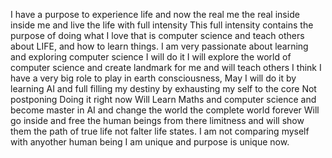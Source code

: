 I have a purpose to experience life and now the real me the real inside inside me and live the life with full intensity 
This full intensity contains the purpose of doing what I love that is computer science and teach others about LIFE, and how to learn things.
I am very passionate about learning and exploring computer science I will do it I will explore the world of computer science and create landmark for me and will teach others I think I have a very big role to play in earth consciousness, May I will do it by learning AI and full filling my destiny by exhausting my self to the core
Not postponing Doing it right now 
Will Learn Maths and computer science and become master in AI and change the world the complete world forever
Will go inside and free the human beings from there limitness and will show them the path 
of true life not falter life states. I am not comparing myself with anyother human being I am unique and purpose is unique now.

